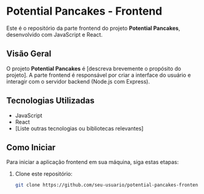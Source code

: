 # Potential Pancakes - Frontend

Este é o repositório da parte frontend do projeto **Potential Pancakes**, desenvolvido com JavaScript e React.

## Visão Geral

O projeto **Potential Pancakes** é [descreva brevemente o propósito do projeto]. A parte frontend é responsável por criar a interface do usuário e interagir com o servidor backend (Node.js com Express).

## Tecnologias Utilizadas

- JavaScript
- React
- [Liste outras tecnologias ou bibliotecas relevantes]

## Como Iniciar

Para iniciar a aplicação frontend em sua máquina, siga estas etapas:

1. Clone este repositório:

   ```bash
   git clone https://github.com/seu-usuario/potential-pancakes-frontend.git
